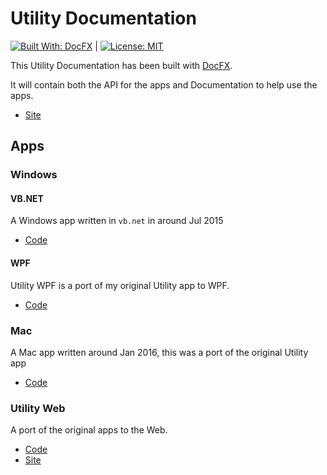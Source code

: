 # Utility Documentation

[![Built With: DocFX](https://img.shields.io/badge/Built_With-DocFX-yellowgreen.svg)](https://dotnet.github.io/docfx/)
|
[![License: MIT](https://img.shields.io/badge/License-MIT-lightgrey.svg)](https://opensource.org/licenses/MIT)

This Utility Documentation has been built with [DocFX](https://dotnet.github.io/docfx/).

It will contain both the API for the apps and Documentation to help use the apps.

- [Site](https://alexhedley.github.io/Utility-Documentation/)

## Apps

### Windows

#### VB.NET

A Windows app written in `vb.net` in around Jul 2015

- [Code](https://github.com/AlexHedley/Utility)

#### WPF

Utility WPF is a port of my original Utility app to WPF.

- [Code](https://github.com/AlexHedley/Utility-WPF)

### Mac

A Mac app written around Jan 2016, this was a port of the original Utility app

- [Code](https://github.com/AlexHedley/Utility-Mac)

### Utility Web

A port of the original apps to the Web.

- [Code](https://github.com/AlexHedley/Utility-Web)
- [Site](https://alexhedley.github.io/Utility-Web/)
